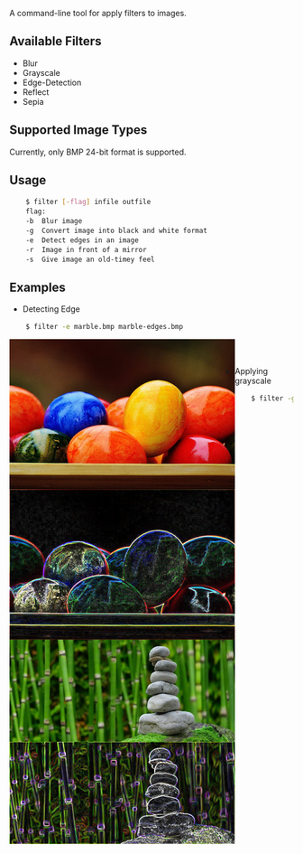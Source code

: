 A command-line tool for apply filters to images. 

## Available Filters
* Blur
* Grayscale
* Edge-Detection
* Reflect
* Sepia

## Supported Image Types
Currently, only BMP 24-bit format is supported.

## Usage
```sh
    $ filter [-flag] infile outfile
    flag:
    -b  Blur image
    -g  Convert image into black and white format
    -e  Detect edges in an image
    -r  Image in front of a mirror
    -s  Give image an old-timey feel
```

## Examples
* Detecting Edge
```sh
    $ filter -e marble.bmp marble-edges.bmp
```
<p align="center">
  <img src="./images/marble.bmp" alt="edge-detaction image" width="400" style="float:left;">
  <img src="./images/marble-edges.bmp" alt="edge filter applied example" width="400" style="float:left;"> 
</p>

<br><br>
* Applying grayscale
```sh
    $ filter -g stone.bmp stone-bw.bmp
```
<p align="center">
  <img src="./images/stone.bmp" alt="Before grayscale image" width="400" style="float:left;">
  <img src="./images/stone-bw.bmp" alt="grayscaled image" width="400" style="float:left;"> 
</p>

